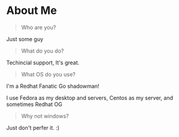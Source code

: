 # About Me

> Who are you?

Just some guy

> What do you do?

Techincial support, It's great. 

> What OS do you use?

I'm a Redhat Fanatic Go shadowman!

I use Fedora as my desktop and servers, Centos as my server, and sometimes Redhat OG

> Why not windows?

Just don't perfer it. :)


